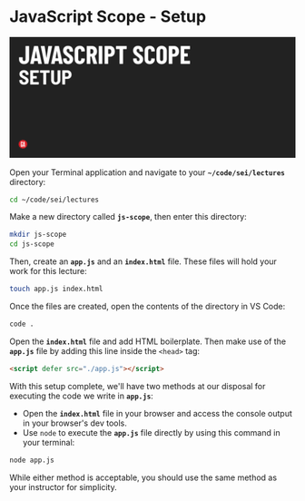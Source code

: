 # JavaScript Scope - Setup

![Hero image](./assets/hero.png)

Open your Terminal application and navigate to your **`~/code/sei/lectures`** directory:

```bash
cd ~/code/sei/lectures
```

Make a new directory called **`js-scope`**, then enter this directory:

```bash
mkdir js-scope
cd js-scope
```
Then, create an **`app.js`** and an **`index.html`** file. These files will hold your work for this lecture:

```bash
touch app.js index.html
```

Once the files are created, open the contents of the directory in VS Code:

```bash
code .
```

Open the **`index.html`** file and add HTML boilerplate. Then make use of the **`app.js`** file by adding this line inside the `<head>` tag:

```html
<script defer src="./app.js"></script>
```

With this setup complete, we'll have two methods at our disposal for executing the code we write in **`app.js`**:

- Open the **`index.html`** file in your browser and access the console output in your browser's dev tools.
- Use `node` to execute the **`app.js`** file directly by using this command in your terminal:

```bash
node app.js
```

While either method is acceptable, you should use the same method as your instructor for simplicity.